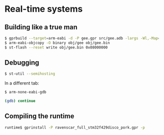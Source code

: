 # Real-time systems 

## Building like a true man

```bash
$ gprbuild --target=arm-eabi -d -P gee.gpr src/gee.adb -largs -Wl,-Map=map.txt
$ arm-eabi-objcopy -O binary obj/gee obj/gee.bin
$ st-flash --reset write obj/gee.bin 0x08000000
```

## Debugging

```bash
$ st-util --semihosting
```

In a different tab:

```bash
$ arm-none-eabi-gdb

(gdb) continue
```

## Compiling the runtime

```bash
runtime$ gprinstall -P ravenscar_full_stm32f429disco_pork.gpr -p
```
